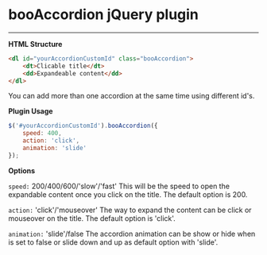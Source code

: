 booAccordion jQuery plugin
==========================
--------------------------

**HTML Structure**

```html
<dl id="yourAccordionCustomId" class="booAccordion">
    <dt>Clicable title</dt>
    <dd>Expandeable content</dd>
</dl>
```

You can add more than one accordion at the same time using different id's.

**Plugin Usage**

```javascript
$('#yourAccordionCustomId').booAccordion({
    speed: 400,
    action: 'click',
    animation: 'slide'
});
```

**Options**

```speed:``` 200/400/600/'slow'/'fast'
This will be the speed to open the expandable content once you click on the title.
The default option is 200.

```action:``` 'click'/'mouseover'
The way to expand the content can be click or mouseover on the title.
The default option is 'click'.

```animation:``` 'slide'/false
The accordion animation can be show or hide when is set to false or slide down and up as default option with 'slide'.
